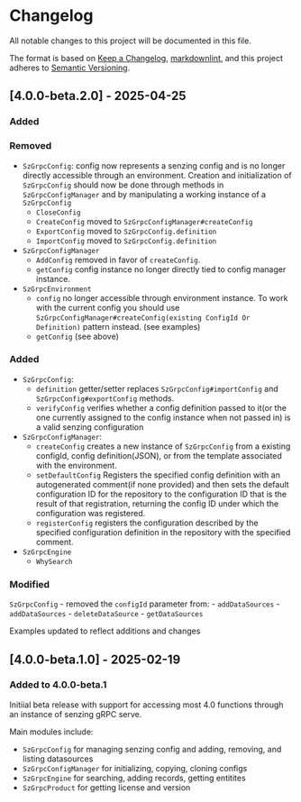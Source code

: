 # Changelog

All notable changes to this project will be documented in this file.

The format is based on [Keep a Changelog], [markdownlint],
and this project adheres to [Semantic Versioning].

## [4.0.0-beta.2.0] - 2025-04-25

### Added

### Removed

- `SzGrpcConfig`: config now represents a senzing config and is no longer directly accessible through an environment. Creation and initialization of `SzGrpcConfig` should now be done through methods in `SzGrpcConfigManager` and by manipulating a working instance of a `SzGrpcConfig`
    - `CloseConfig`
    - `CreateConfig` moved to `SzGrpcConfigManager#createConfig`
    - `ExportConfig` moved to `SzGrpcConfig.definition`
    - `ImportConfig` moved to `SzGrpcConfig.definition`
- `SzGrpcConfigManager`
    - `AddConfig` removed in favor of `createConfig`.
    - `getConfig` config instance no longer directly tied to config manager instance.
- `SzGrpcEnvironment`
    - `config` no longer accessible through environment instance. To work with the current config you should use `SzGrpcConfigManager#createConfig(existing ConfigId Or Definition)` pattern instead. (see examples)
    - `getConfig` (see above)

### Added

- `SzGrpcConfig`:
    - `definition` getter/setter replaces `SzGrpcConfig#importConfig` and `SzGrpcConfig#exportConfig` methods.
    - `verifyConfig` verifies whether a config definition passed to it(or the one currently assigned to the config instance when not passed in) is a valid senzing configuration 
- `SzGrpcConfigManager`:
    - `createConfig` creates a new instance of `SzGrpcConfig` from a existing configId, config definition(JSON), or from the template associated with the environment.
    - `setDefaultConfig` Registers the specified config definition with an autogenerated comment(if none provided) and then sets the default configuration ID for the repository to the configuration ID that is the result of that registration, returning the config ID under which the configuration was registered.
    - `registerConfig` registers the configuration described by the specified configuration definition in the repository with the specified comment.
- `SzGrpcEngine`
    - `WhySearch`

### Modified

`SzGrpcConfig`
    - removed the `configId` parameter from:
        - `addDataSources`
        - `addDataSources`
        - `deleteDataSource`
        - `getDataSources`

Examples updated to reflect additions and changes

## [4.0.0-beta.1.0] - 2025-02-19

### Added to 4.0.0-beta.1

Initiial beta release with support for accessing most 4.0 functions through
an instance of senzing gRPC serve.

Main modules include:
- `SzGrpcConfig` for managing senzing config and adding, removing, and listing datasources
- `SzGrpcConfigManager` for initializing, copying, cloning configs
- `SzGrpcEngine` for searching, adding records, getting entitites
- `SzGrpcProduct` for getting license and version

[Keep a Changelog]: https://keepachangelog.com/en/1.0.0/
[markdownlint]: https://dlaa.me/markdownlint/
[Semantic Versioning]: https://semver.org/spec/v2.0.0.html
